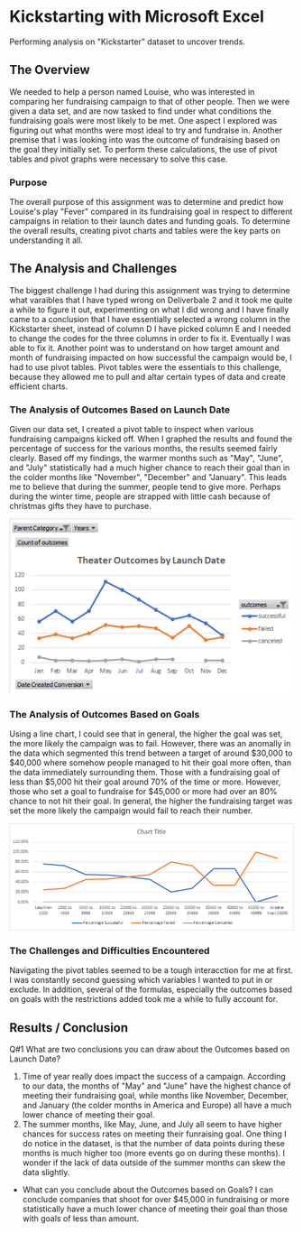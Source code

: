 # Kickstarting with Microsoft Excel
Performing analysis on "Kickstarter" dataset to uncover trends.

## The Overview
We needed to help a person named Louise, who was interested in comparing her fundraising campaign to that of other people. Then we were given a data set, and are now tasked to  find under what conditions the fundraising goals were most likely to be met. One aspect I explored was figuring out what months were most ideal to try and fundraise in. Another premise that I was looking into was the outcome of fundraising based on the goal they initially set. To perform these calculations, the use of pivot tables and pivot graphs were necessary to solve this case.

### Purpose
The overall purpose of this assignment was to determine and predict how Louise's play "Fever" compared in its fundraising goal in respect to different campaigns in relation to their launch dates and funding goals. To determine the overall results, creating pivot charts and tables were the key parts on understanding it all.

## The Analysis and Challenges
The biggest challenge I had during this assignment was trying to determine what varaibles that I have typed wrong on Deliverbale 2 and it took me quite a while to figure it out, experimenting on what I did wrong and I have finally came to a conclusion that I have essentially selected a wrong column in the Kickstarter sheet, instead of column D I have picked column E and I needed to change the codes for the three columns in order to fix it. Eventually I was able to fix it. Another point was to understand on how target amount and month of fundraising impacted on how successful the campaign would be, I had to use pivot tables. Pivot tables were the essentials to this challenge, because they allowed me to pull and altar certain types of data and create efficient charts.

### The Analysis of Outcomes Based on Launch Date
Given our data set, I created a pivot table to inspect when various fundraising campaigns kicked off. When I graphed the results and found the percentage of success for the various months, the results seemed fairly clearly. Based off my findings, the warmer months such as "May", "June", and "July" statistically had a much higher chance to reach their goal than in the colder months like "November", "December" and "January". This leads me to believe that during the summer, people tend to give more. Perhaps during the winter time, people are strapped with little cash because of christmas gifts they have to purchase.

![Outcomes Based on Date](resources/Theater_Outcomes_vs_Launch.png)


### The Analysis of Outcomes Based on Goals
Using a line chart, I could see that in general, the higher the goal was set, the more likely the campaign was to fail. However, there was an anomally in the data which segmented this trend between a target of around $30,000 to $40,000 where somehow people managed to hit their goal more often, than the data immediately surrounding them. Those with a fundraising goal of less than $5,000 hit their goal around 70% of the time or more. However, those who set a goal to fundraise for $45,000 or more had over an 80% chance to not hit their goal. In general, the higher the fundraising target was set the more likely the campaign would fail to reach their number.

![Outcomes Based on Goals](resources/Outcomes_vs_Goals.png)

### The Challenges and Difficulties Encountered
Navigating the pivot tables seemed to be a tough interacction for me at first. I was constantly second guessing which variables I wanted to put in or exclude. In addition, several of the formulas, especially the outcomes based on goals with the restrictions added took me a while to fully account for.

## Results / Conclusion
Q#1 What are two conclusions you can draw about the Outcomes based on Launch Date?
1) Time of year really does impact the success of a campaign. According to our data, the months of "May" and "June" have the highest chance of meeting their fundraising goal, while months like November, December, and January (the colder months in America and Europe) all have a much lower chance of meeting their goal.
2) The summer months, like May, June, and July all seem to have higher chances for success rates on meeting their funraising goal. One thing I do notice in the dataset, is that the number of data points during these months is much higher too (more events go on during these months). I wonder if the lack of data outside of the summer months can skew the data slightly.

- What can you conclude about the Outcomes based on Goals?
I can conclude companies that shoot for over $45,000 in fundraising or more statistically have a much lower chance of meeting their goal than those with goals of less than amount.
